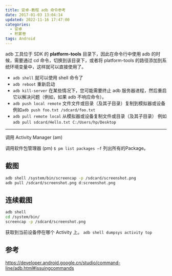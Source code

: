 ```yaml
---
title: 安卓-教程 adb 命令参考
date: 2017-01-03 13:04:14
updated: 2022-11-16 17:47:00
categories:
  - 安卓
  - 积累卷
tags: Android
---
```


adb 工具位于 SDK 的 **platform-tools** 目录下，因此在命令行中使用 adb 的时候，需要通过 cd 命令，切换到该目录下，或者将 platform-tools 的路径添加到系统环境变量中，这样就可以直接使用了。

* `adb shell` 就可以使用 shell 命令了
* `adb reboot` 重新启动
* `adb kill-server` 在某些情况下，您可能需要终止 adb 服务器进程，然后重启它以解决问题（例如，如果 adb 不响应命令）。
* `adb push local remote` 文件文件或目录（及其子目录）复制到模拟器或设备
 例如`adb push foo.txt /sdcard/foo.txt`
* `adb pull remote local` 从模拟器或设备复制文件或目录（及其子目录） 例如`adb pull sdcard/Hello.txt C:/Users/hp/Desktop`

- - - - -

调用 Activity Manager (am)

调用软件包管理器 (pm)
`$ pm list packages –f` 列出所有的Package。

## 截图

```sh
adb shell /system/bin/screencap -p /sdcard/screenshot.png
adb pull /sdcard/screenshot.png d:screenshot.png
```

## 连续截图

```sh
adb shell
cd /system/bin/
screencap -p /sdcard/screenshot.png
```

获取到当前设备停在哪个 Activity 上。
`adb shell dumpsys activity top`

## 参考

<https://developer.android.google.cn/studio/command-line/adb.html#issuingcommands>
